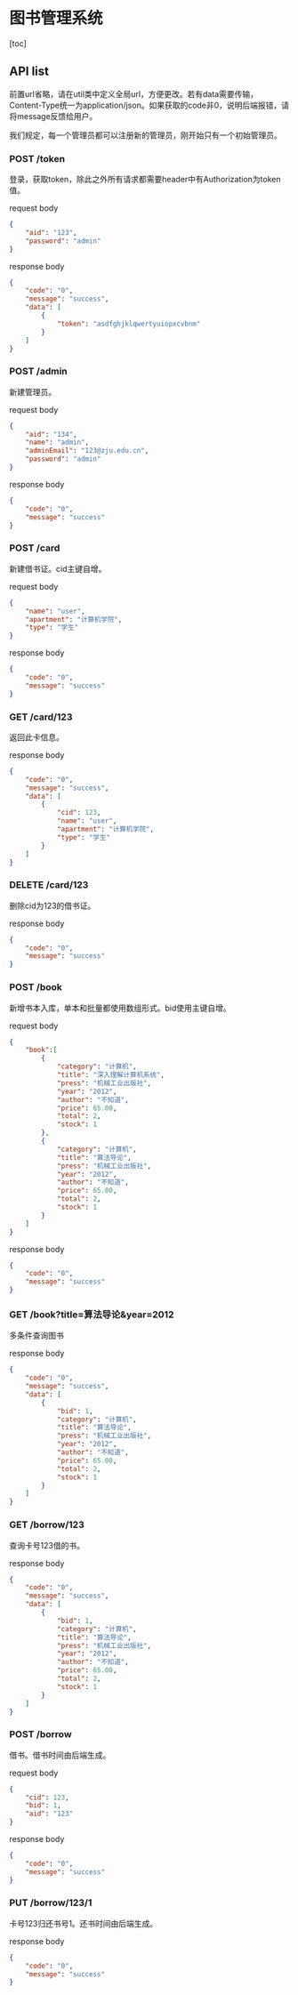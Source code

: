 # 图书管理系统

[toc]

## API list

前置url省略，请在util类中定义全局url，方便更改。若有data需要传输，Content-Type统一为application/json。如果获取的code非0，说明后端报错，请将message反馈给用户。

我们规定，每一个管理员都可以注册新的管理员，刚开始只有一个初始管理员。

### POST /token

登录，获取token，除此之外所有请求都需要header中有Authorization为token值。

request body

```json
{
    "aid": "123",
    "password": "admin"
}
```

response body

```json
{
    "code": "0",
    "message": "success",
    "data": [
        {
            "token": "asdfghjklqwertyuiopxcvbnm"
        }
    ]
}
```

### POST /admin

新建管理员。

request body

```json
{
    "aid": "134",
    "name": "admin",
    "adminEmail": "123@zju.edu.cn",
    "password": "admin"
}
```

response body

```json
{
    "code": "0",
    "message": "success"
}
```

### POST /card

新建借书证。cid主键自增。

request body

```json
{
    "name": "user",
    "apartment": "计算机学院",
    "type": "学生"
}
```

response body

```json
{
    "code": "0",
    "message": "success"
}
```

### GET /card/123

返回此卡信息。

response body

```json
{
    "code": "0",
    "message": "success",
    "data": [
        {
            "cid": 123,
            "name": "user",
            "apartment": "计算机学院",
            "type": "学生"
        }
    ]
}
```

### DELETE /card/123

删除cid为123的借书证。

response body

```json
{
    "code": "0",
    "message": "success"
}
```

### POST /book

新增书本入库，单本和批量都使用数组形式。bid使用主键自增。

request body

```json
{
    "book":[
        {
            "category": "计算机",
            "title": "深入理解计算机系统",
            "press": "机械工业出版社",
            "year": "2012",
            "author": "不知道",
            "price": 65.00,
            "total": 2,
            "stock": 1
        },
        {
            "category": "计算机",
            "title": "算法导论",
            "press": "机械工业出版社",
            "year": "2012",
            "author": "不知道",
            "price": 65.00,
            "total": 2,
            "stock": 1
        }
    ]
}
```

response body

```json
{
    "code": "0",
    "message": "success"
}
```

### GET /book?title=算法导论&year=2012

多条件查询图书

response body

```json
{
    "code": "0",
    "message": "success",
    "data": [
        {
            "bid": 1,
            "category": "计算机",
            "title": "算法导论",
            "press": "机械工业出版社",
            "year": "2012",
            "author": "不知道",
            "price": 65.00,
            "total": 2,
            "stock": 1
        }
    ]
}
```

### GET /borrow/123

查询卡号123借的书。

response body

```json
{
    "code": "0",
    "message": "success",
    "data": [
        {
            "bid": 1,
            "category": "计算机",
            "title": "算法导论",
            "press": "机械工业出版社",
            "year": "2012",
            "author": "不知道",
            "price": 65.00,
            "total": 2,
            "stock": 1
        }
    ]
}
```

### POST /borrow

借书。借书时间由后端生成。

request body

```json
{
    "cid": 123,
    "bid": 1,
    "aid": "123"
}
```



response body

```json
{
    "code": "0",
    "message": "success"
}
```

### PUT /borrow/123/1

卡号123归还书号1。还书时间由后端生成。

response body

```json
{
    "code": "0",
    "message": "success"
}
```

